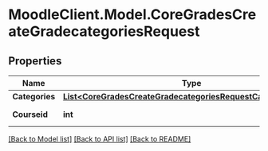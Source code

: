 # MoodleClient.Model.CoreGradesCreateGradecategoriesRequest

## Properties

Name | Type | Description | Notes
------------ | ------------- | ------------- | -------------
**Categories** | [**List&lt;CoreGradesCreateGradecategoriesRequestCategoriesInner&gt;**](CoreGradesCreateGradecategoriesRequestCategoriesInner.md) |  | 
**Courseid** | **int** | id of course | [default to null]

[[Back to Model list]](../README.md#documentation-for-models) [[Back to API list]](../README.md#documentation-for-api-endpoints) [[Back to README]](../README.md)

